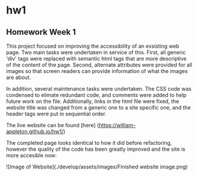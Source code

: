 # hw1
## Homework Week 1

This project focused on improving the accessibility of an exsisting web page. Two main tasks were undertaken in service of this. First, all generic 'div' tags were replaced with semantic html tags that are more descriptive of the content of the page. Second, alternate attributes were provided for all images so that screen readers can provide information of what the images are about. 

In addition, several maintenance tasks were undertaken. The CSS code was condensed to elimate redundant code, and comments were added to help future work on the file. Additionally, links in the html file were fixed, the website title was changed from a generic one to a site specific one, and the header tags were put in sequential order. 

The live website can be found [here] (https://william-appleton.github.io/hw1/)


The completed page looks identical to how it did before refactoring, however the quality of the code has been greatly improved and the site is more accesible now:

![Image of Website](./develop/assets/images/Finished website image.png)
